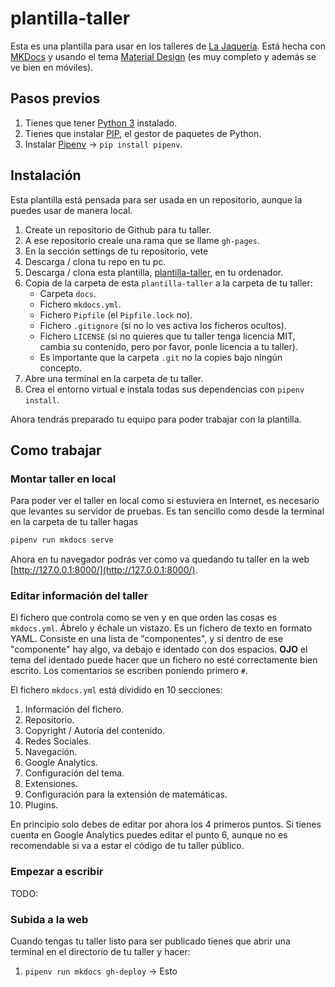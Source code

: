 # plantilla-taller

Esta es una plantilla para usar en los talleres de [La Jaquería](https://lajaqueria.org). Está hecha con [MKDocs](https://www.mkdocs.org/) y usando el tema [Material Design](https://squidfunk.github.io/mkdocs-material/) (es muy completo y además se ve bien en móviles).

## Pasos previos

1. Tienes que tener [Python 3](https://www.python.org/downloads/) instalado.
2. Tienes que instalar [PIP](https://pip.pypa.io/en/stable/installing/), el gestor de paquetes de Python.
3. Instalar [Pipenv](https://pipenv-es.readthedocs.io/es/latest/) -> `pip install pipenv`.

## Instalación

Esta plantilla está pensada para ser usada en un repositorio, aunque la puedes usar de manera local.

1. Create un repositorio de Github para tu taller.
2. A ese repositorio creale una rama que se llame `gh-pages`.
3. En la sección settings de tu repositorio, vete 
4. Descarga / clona tu repo en tu pc.
5. Descarga / clona esta plantilla, [plantilla-taller](https://github.com/LaJaqueria/plantilla-taller), en tu ordenador.
6. Copia de la carpeta de esta `plantilla-taller` a la carpeta de tu taller:
      * Carpeta `docs`.
      * Fichero `mkdocs.yml`.
      * Fichero `Pipfile` (el `Pipfile.lock` no).
      * Fichero `.gitignore` (si no lo ves activa los ficheros ocultos).
      * Fichero `LICENSE` (si no quieres que tu taller tenga licencia MIT, cambia su contenido, pero por favor, ponle licencia a tu taller).
      * Es importante que la carpeta `.git` no la copies bajo ningún concepto.
7. Abre una terminal en la carpeta de tu taller.
8. Crea el entorno virtual e instala todas sus dependencias con `pipenv install`.

Ahora tendrás preparado tu equipo para poder trabajar con la plantilla.

## Como trabajar

### Montar taller en local

Para poder ver el taller en local como si estuviera en Internet, es necesario que levantes su servidor de pruebas. Es tan sencillo como desde la terminal en la carpeta de tu taller hagas

```bash
pipenv run mkdocs serve
```

Ahora en tu navegador podrás ver como va quedando tu taller en la web [http://127.0.0.1:8000/](http://127.0.0.1:8000/).

### Editar información del taller

El fichero que controla como se ven y en que orden las cosas es `mkdocs.yml`. Ábrelo y échale un vistazo. Es un fichero de texto en formato YAML. Consiste en una lista de "componentes", y si dentro de ese "componente" hay algo, va debajo e identado con dos espacios. **OJO** el tema del identado puede hacer que un fichero no esté correctamente bien escrito. Los comentarios se escriben poniendo primero `#`.

El fichero `mkdocs.yml` está dividido en 10 secciones:

1. Información del fichero.
2. Repositorio.
3. Copyright / Autoría del contenido.
4. Redes Sociales.
5. Navegación.
6. Google Analytics.
7. Configuración del tema.
8. Extensiones.
9. Configuración para la extensión de matemáticas.
10. Plugins.

En principio solo debes de editar por ahora los 4 primeros puntos. Si tienes cuenta en Google Analytics puedes editar el punto 6, aunque no es recomendable si va a estar el código de tu taller público.

### Empezar a escribir

TODO:

### Subida a la web

Cuando tengas tu taller listo para ser publicado tienes que abrir una terminal en el directorio de tu taller y hacer:

1. `pipenv run mkdocs gh-deploy` -> Esto